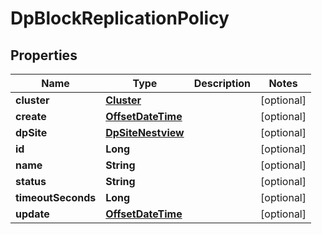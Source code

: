 # DpBlockReplicationPolicy

## Properties
Name | Type | Description | Notes
------------ | ------------- | ------------- | -------------
**cluster** | [**Cluster**](Cluster.md) |  |  [optional]
**create** | [**OffsetDateTime**](OffsetDateTime.md) |  |  [optional]
**dpSite** | [**DpSiteNestview**](DpSiteNestview.md) |  |  [optional]
**id** | **Long** |  |  [optional]
**name** | **String** |  |  [optional]
**status** | **String** |  |  [optional]
**timeoutSeconds** | **Long** |  |  [optional]
**update** | [**OffsetDateTime**](OffsetDateTime.md) |  |  [optional]
